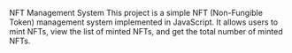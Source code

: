 NFT Management System
This project is a simple NFT (Non-Fungible Token) management system implemented in JavaScript. It allows users to mint NFTs, view the list of minted NFTs, and get the total number of minted NFTs.
